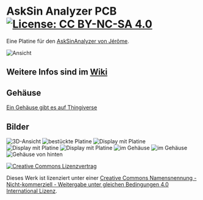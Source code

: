 # AskSin Analyzer PCB     [![License: CC BY-NC-SA 4.0](https://img.shields.io/badge/License-CC%20BY--NC--SA%204.0-lightgrey.svg)](https://creativecommons.org/licenses/by-nc-sa/4.0/)

Eine Platine für den [AskSinAnalyzer von Jérôme](https://github.com/jp112sdl/AskSinAnalyzer). 



![Ansicht](https://github.com/stan23/myPCBs/blob/master/AskSinAnalyzer/Bilder/Ansicht2.jpg)

## Weitere Infos sind im [Wiki](https://github.com/stan23/myPCBs/wiki)

## Gehäuse
[Ein Gehäuse gibt es auf Thingiverse](https://www.thingiverse.com/thing:3788587)


## Bilder
![3D-Ansicht](https://github.com/stan23/myPCBs/blob/master/AskSinAnalyzer/Bilder/AskSinAnalyzer_V0.1_Board_top_rendered.png)
![bestückte Platine](https://github.com/stan23/myPCBs/blob/master/AskSinAnalyzer/Bilder/Platine_bestückt.jpg)
![Display mit Platine](https://github.com/stan23/myPCBs/blob/master/AskSinAnalyzer/Bilder/Platine_Display_vorne.jpg)
![Display mit Platine](https://github.com/stan23/myPCBs/blob/master/AskSinAnalyzer/Bilder/Platine_Display_hinten.jpg)
![Display mit Platine](https://github.com/stan23/myPCBs/blob/master/AskSinAnalyzer/Bilder/Platine_Display_Seite.jpg)
![im Gehäuse](https://github.com/stan23/myPCBs/blob/master/AskSinAnalyzer/Bilder/Ansicht1.jpg)
![im Gehäuse](https://github.com/stan23/myPCBs/blob/master/AskSinAnalyzer/Bilder/Ansicht3.jpg)
![Gehäuse von hinten](https://github.com/stan23/myPCBs/blob/master/AskSinAnalyzer/Bilder/Geh%C3%A4use_hinten.jpg)


[![Creative Commons Lizenzvertrag](https://i.creativecommons.org/l/by-nc-sa/4.0/88x31.png)](http://creativecommons.org/licenses/by-nc-sa/4.0/)

Dieses Werk ist lizenziert unter einer [Creative Commons Namensnennung - Nicht-kommerziell - Weitergabe unter gleichen Bedingungen 4.0 International Lizenz](http://creativecommons.org/licenses/by-nc-sa/4.0/).
